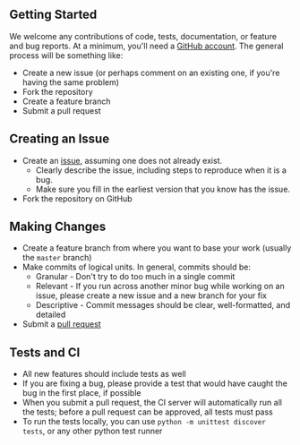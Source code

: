 ## Getting Started

We welcome any contributions of code, tests, documentation, or feature and bug reports.  At a minimum, you'll need a [GitHub account](https://github.com/signup/free).  The general process will be something like:

* Create a new issue (or perhaps comment on an existing one, if you're having the same problem)
* Fork the repository
* Create a feature branch
* Submit a pull request

## Creating an Issue

* Create an [issue](https://github.com/gisinc/slap/issues), assuming one does not already exist.
  * Clearly describe the issue, including steps to reproduce when it is a bug.
  * Make sure you fill in the earliest version that you know has the issue.
* Fork the repository on GitHub

## Making Changes

* Create a feature branch from where you want to base your work (usually the `master` branch)
* Make commits of logical units.  In general, commits should be:
  * Granular - Don't try to do too much in a single commit
  * Relevant - If you run across another minor bug while working on an issue, please create a new issue and a new branch for your fix
  * Descriptive - Commit messages should be clear, well-formatted, and detailed
* Submit a [pull request](https://help.github.com/articles/creating-a-pull-request/)

## Tests and CI
* All new features should include tests as well
* If you are fixing a bug, please provide a test that would have caught the bug in the first place, if possible
* When you submit a pull request, the CI server will automatically run all the tests; before a pull request can be approved, all tests must pass
* To run the tests locally, you can use `python -m unittest discover tests`, or any other python test runner